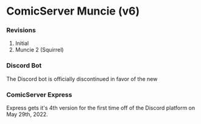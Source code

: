 # ComicServer Muncie (v6)

### Revisions
1. Initial
2. Muncie 2 (Squirrel)
### Discord Bot
The Discord bot is officially discontinued in favor of the new
### ComicServer Express
Express gets it's 4th version for the first time off of the Discord platform on May 29th, 2022.
